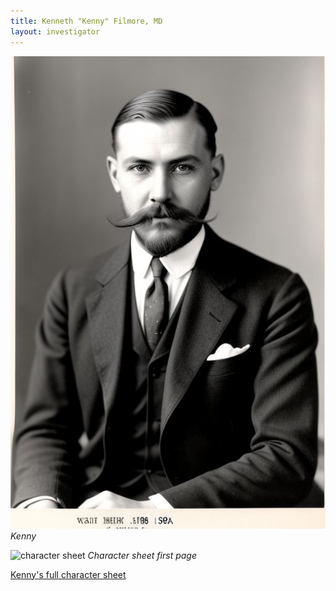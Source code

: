 ```yaml
---
title: Kenneth "Kenny" Filmore, MD
layout: investigator
---
```


![Kenny](kenny-filmore.png)
_Kenny_

![character sheet](kenny.png)
_Character sheet first page_

[Kenny's full character sheet](kenny.pdf)